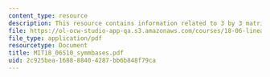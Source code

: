 ```yaml
---
content_type: resource
description: This resource contains information related to 3 by 3 matrices.
file: https://ol-ocw-studio-app-qa.s3.amazonaws.com/courses/18-06-linear-algebra-spring-2010/2c925bea168888404287bb6b848f79ca_MIT18_06S10_symmbases.pdf
file_type: application/pdf
resourcetype: Document
title: MIT18_06S10_symmbases.pdf
uid: 2c925bea-1688-8840-4287-bb6b848f79ca
---
```

